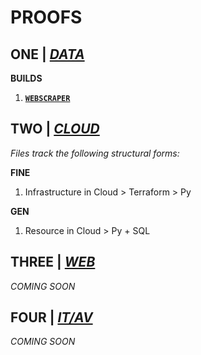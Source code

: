 # PROOFS

## ONE | [*DATA*](https://github.com/jfremzrai/hybrid-futr/tree/main/PROOFS/ONE)

**BUILDS**
1. **[`WEBSCRAPER`](https://github.com/jfremzrai/hybrid-futr/tree/main/PROOFS/ONE/GENERAL/WEBSCRAPER)**


## TWO | [*CLOUD*](https://github.com/jfremzrai/hybrid-futr/tree/main/PROOFS/TWO)

*Files track the following structural forms:*

**FINE** 
1. Infrastructure in Cloud > Terraform > Py

**GEN** 
1. Resource in Cloud > Py + SQL


## THREE | [*WEB*](https://github.com/jfremzrai/hybrid-futr/tree/main/PROOFS/THREE)

*COMING SOON*


## FOUR | [*IT/AV*](https://github.com/jfremzrai/hybrid-futr/tree/main/PROOFS/FOUR)

*COMING SOON*